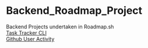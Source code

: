 # Backend_Roadmap_Project
Backend Projects undertaken in Roadmap.sh\
[Task Tracker CLI](https://roadmap.sh/projects/task-tracker)\
[Github User Activity](https://roadmap.sh/projects/github-user-activity)
